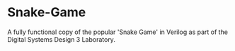 # Snake-Game
A fully functional copy of the popular 'Snake Game' in Verilog as part of the Digital Systems Design 3 Laboratory.
